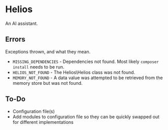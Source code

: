 # Helios
An AI assistant.

## Errors
Exceptions thrown, and what they mean.

- `MISSING_DEPENDENCIES` - Dependencies not found. Most likely `composer install`
needs to be run.
- `HELIOS_NOT_FOUND` - The Helios\\Helios class was not found.
- `MEMORY_NOT_FOUND` - A data value was attempted to be retrieved from the memory
store but was not found.

## To-Do
- Configuration file(s)
- Add modules to configuration file so they can be quickly swapped out for
different implementations
